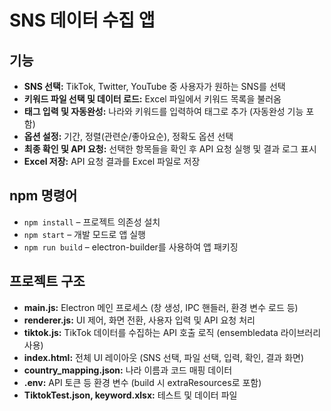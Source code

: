 # SNS 데이터 수집 앱

## 기능
- **SNS 선택:** TikTok, Twitter, YouTube 중 사용자가 원하는 SNS를 선택
- **키워드 파일 선택 및 데이터 로드:** Excel 파일에서 키워드 목록을 불러옴
- **태그 입력 및 자동완성:** 나라와 키워드를 입력하여 태그로 추가 (자동완성 기능 포함)
- **옵션 설정:** 기간, 정렬(관련순/좋아요순), 정확도 옵션 선택
- **최종 확인 및 API 요청:** 선택한 항목들을 확인 후 API 요청 실행 및 결과 로그 표시
- **Excel 저장:** API 요청 결과를 Excel 파일로 저장

## npm 명령어
- `npm install` – 프로젝트 의존성 설치
- `npm start` – 개발 모드로 앱 실행
- `npm run build` – electron-builder를 사용하여 앱 패키징

## 프로젝트 구조
- **main.js:** Electron 메인 프로세스 (창 생성, IPC 핸들러, 환경 변수 로드 등)
- **renderer.js:** UI 제어, 화면 전환, 사용자 입력 및 API 요청 처리
- **tiktok.js:** TikTok 데이터를 수집하는 API 호출 로직 (ensembledata 라이브러리 사용)
- **index.html:** 전체 UI 레이아웃 (SNS 선택, 파일 선택, 입력, 확인, 결과 화면)
- **country_mapping.json:** 나라 이름과 코드 매핑 데이터
- **.env:** API 토큰 등 환경 변수 (build 시 extraResources로 포함)
- **TiktokTest.json, keyword.xlsx:** 테스트 및 데이터 파일
